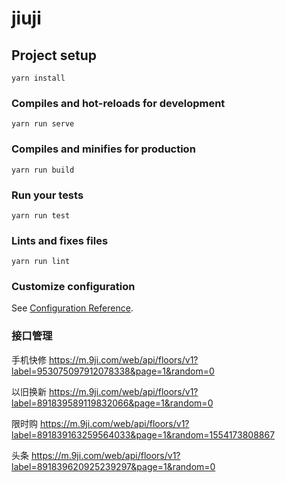 # jiuji

## Project setup
```
yarn install
```

### Compiles and hot-reloads for development
```
yarn run serve
```

### Compiles and minifies for production
```
yarn run build
```

### Run your tests
```
yarn run test
```

### Lints and fixes files
```
yarn run lint
```

### Customize configuration
See [Configuration Reference](https://cli.vuejs.org/config/).


### 接口管理

手机快修   https://m.9ji.com/web/api/floors/v1?label=953075097912078338&page=1&random=0

以旧换新   https://m.9ji.com/web/api/floors/v1?label=891839589119832066&page=1&random=0

限时购 https://m.9ji.com/web/api/floors/v1?label=891839163259564033&page=1&random=1554173808867

头条 https://m.9ji.com/web/api/floors/v1?label=891839620925239297&page=1&random=0